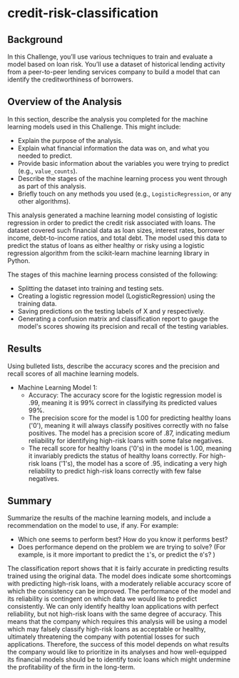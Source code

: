 # credit-risk-classification
## Background
In this Challenge, you’ll use various techniques to train and evaluate a model based on loan risk. You’ll use a dataset of historical lending activity from a peer-to-peer lending services company to build a model that can identify the creditworthiness of borrowers.

## Overview of the Analysis

In this section, describe the analysis you completed for the machine learning models used in this Challenge. This might include:

* Explain the purpose of the analysis.
* Explain what financial information the data was on, and what you needed to predict.
* Provide basic information about the variables you were trying to predict (e.g., `value_counts`).
* Describe the stages of the machine learning process you went through as part of this analysis.
* Briefly touch on any methods you used (e.g., `LogisticRegression`, or any other algorithms).

This analysis generated a machine learning model consisting of logistic regression in order to predict the credit risk associated with loans. The dataset covered such financial data as loan sizes, interest rates, borrower income, debt-to-income ratios, and total debt. The model used this data to predict the status of loans as either healthy or risky using a logistic regression algorithm from the scikit-learn machine learning library in Python.

The stages of this machine learning process consisted of the following:

* Splitting the dataset into training and testing sets.
* Creating a logistic regression model (LogisticRegression) using the training data.
* Saving predictions on the testing labels of X and y respectively.
* Generating a confusion matrix and classification report to gauge the model's scores showing its precision and recall of the testing variables.

## Results

Using bulleted lists, describe the accuracy scores and the precision and recall scores of all machine learning models.

* Machine Learning Model 1:
    * Accuracy: The accuracy score for the logistic regression model is .99, meaning it is 99% correct in classifying its predicted values 99%.
    * The precision score for the model is 1.00 for predicting healthy loans ('0'), meaning it will always classify positives correctly with no false positives. The model has a precision score of .87,  indicating medium reliability for identifying high-risk loans with some false negatives.
    * The recall score for healthy loans ('0's) in the model is 1.00, meaning it invariably predicts the status of healthy loans correctly. For high-risk loans ('1's), the model has a score of .95, indicating a very high reliability to predict high-risk loans correctly with few false negatives.

## Summary

Summarize the results of the machine learning models, and include a recommendation on the model to use, if any. For example:

* Which one seems to perform best? How do you know it performs best?
* Does performance depend on the problem we are trying to solve? (For example, is it more important to predict the `1`'s, or predict the `0`'s? )

The classification report shows that it is fairly accurate in predicting results trained using the original data. The model does indicate some shortcomings with predicting high-risk loans, with a moderately reliable accuracy score of which the consistency can be improved. The performance of the model and its reliability is contingent on which data we would like to predict consistently. We can only identify healthy loan applications with perfect reliability, but not high-risk loans with the same degree of accuracy. This means that the company which requires this analysis will be using a model which may falsely classify high-risk loans as acceptable or healthy, ultimately threatening the company with potential losses for such applications. Therefore, the success of this model depends on what results the company would like to prioritize in its analyses and how well-equipped its financial models should be to identify toxic loans which might undermine the profitability of the firm in the long-term.



